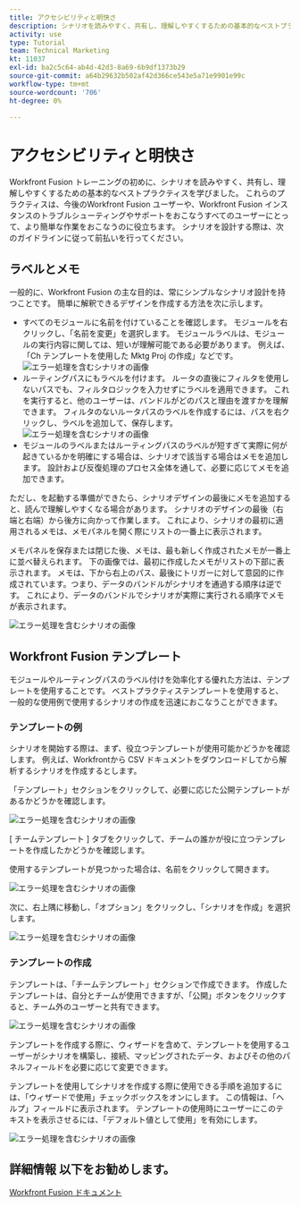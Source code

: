 ```yaml
---
title: アクセシビリティと明快さ
description: シナリオを読みやすく、共有し、理解しやすくするための基本的なベストプラクティスをいくつか学びます。
activity: use
type: Tutorial
team: Technical Marketing
kt: 11037
exl-id: ba2c5c64-ab4d-42d3-8a69-6b9df1373b29
source-git-commit: a64b29632b502af42d366ce543e5a71e9901e99c
workflow-type: tm+mt
source-wordcount: '706'
ht-degree: 0%

---
```


# アクセシビリティと明快さ

Workfront Fusion トレーニングの初めに、シナリオを読みやすく、共有し、理解しやすくするための基本的なベストプラクティスを学びました。 これらのプラクティスは、今後のWorkfront Fusion ユーザーや、Workfront Fusion インスタンスのトラブルシューティングやサポートをおこなうすべてのユーザーにとって、より簡単な作業をおこなうのに役立ちます。 シナリオを設計する際は、次のガイドラインに従って前払いを行ってください。

## ラベルとメモ

一般的に、Workfront Fusion の主な目的は、常にシンプルなシナリオ設計を持つことです。 簡単に解釈できるデザインを作成する方法を次に示します。

* すべてのモジュールに名前を付けていることを確認します。 モジュールを右クリックし、「名前を変更」を選択します。 モジュールラベルは、モジュールの実行内容に関しては、短いが理解可能である必要があります。 例えば、「Ch テンプレートを使用した Mktg Proj の作成」などです。
   ![エラー処理を含むシナリオの画像](assets/design-optimization-and-testing-1.png)
* ルーティングパスにもラベルを付けます。 ルータの直後にフィルタを使用しないパスでも、フィルタロジックを入力せずにラベルを適用できます。 これを実行すると、他のユーザーは、バンドルがどのパスと理由を渡すかを理解できます。 フィルタのないルータパスのラベルを作成するには、パスを右クリックし、ラベルを追加して、保存します。
   ![エラー処理を含むシナリオの画像](assets/design-optimization-and-testing-2.png)
* モジュールのラベルまたはルーティングパスのラベルが短すぎて実際に何が起きているかを明確にする場合は、シナリオで該当する場合はメモを追加します。 設計および反復処理のプロセス全体を通して、必要に応じてメモを追加できます。

ただし、を起動する準備ができたら、シナリオデザインの最後にメモを追加すると、読んで理解しやすくなる場合があります。 シナリオのデザインの最後（右端と右端）から後方に向かって作業します。 これにより、シナリオの最初に適用されるメモは、メモパネルを開く際にリストの一番上に表示されます。

メモパネルを保存または閉じた後、メモは、最も新しく作成されたメモが一番上に並べ替えられます。 下の画像では、最初に作成したメモがリストの下部に表示されます。 メモは、下から右上のパス、最後にトリガーに対して意図的に作成されています。つまり、データのバンドルがシナリオを通過する順序は逆です。 これにより、データのバンドルでシナリオが実際に実行される順序でメモが表示されます。

![エラー処理を含むシナリオの画像](assets/design-optimization-and-testing-3.png)

## Workfront Fusion テンプレート

モジュールやルーティングパスのラベル付けを効率化する優れた方法は、テンプレートを使用することです。 ベストプラクティステンプレートを使用すると、一般的な使用例で使用するシナリオの作成を迅速におこなうことができます。

### テンプレートの例

シナリオを開始する際は、まず、役立つテンプレートが使用可能かどうかを確認します。 例えば、Workfrontから CSV ドキュメントをダウンロードしてから解析するシナリオを作成するとします。

「テンプレート」セクションをクリックして、必要に応じた公開テンプレートがあるかどうかを確認します。

![エラー処理を含むシナリオの画像](assets/design-optimization-and-testing-4.png)

[ チームテンプレート ] タブをクリックして、チームの誰かが役に立つテンプレートを作成したかどうかを確認します。

使用するテンプレートが見つかった場合は、名前をクリックして開きます。

![エラー処理を含むシナリオの画像](assets/design-optimization-and-testing-5.png)

次に、右上隅に移動し、「オプション」をクリックし、「シナリオを作成」を選択します。

![エラー処理を含むシナリオの画像](assets/design-optimization-and-testing-6.png)

### テンプレートの作成

テンプレートは、「チームテンプレート」セクションで作成できます。 作成したテンプレートは、自分とチームが使用できますが、「公開」ボタンをクリックすると、チーム外のユーザーと共有できます。

![エラー処理を含むシナリオの画像](assets/design-optimization-and-testing-7.png)

テンプレートを作成する際に、ウィザードを含めて、テンプレートを使用するユーザーがシナリオを構築し、接続、マッピングされたデータ、およびその他のパネルフィールドを必要に応じて変更できます。

テンプレートを使用してシナリオを作成する際に使用できる手順を追加するには、「ウィザードで使用」チェックボックスをオンにします。 この情報は、「ヘルプ」フィールドに表示されます。 テンプレートの使用時にユーザーにこのテキストを表示させるには、「デフォルト値として使用」を有効にします。

![エラー処理を含むシナリオの画像](assets/design-optimization-and-testing-8.png)

## 詳細情報 以下をお勧めします。

[Workfront Fusion ドキュメント](https://experienceleague.adobe.com/docs/workfront/using/adobe-workfront-fusion/workfront-fusion-2.html?lang=en)
